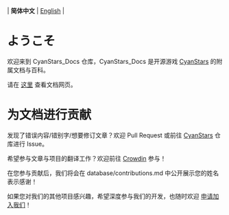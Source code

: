 \| **简体中文** | [English](README_en.md) |

# ようこそ

欢迎来到 CyanStars_Docs 仓库，CyanStars_Docs 是开源游戏 [CyanStars](https://github.com/IPOL-Studio/CyanStars) 的附属文档与百科。

请在 [这里](https://ipol-studio.github.io/CyanStars_Docs) 查看文档网页。

# 为文档进行贡献

发现了错误内容/错别字/想要修订文章？欢迎 Pull Request 或前往 [CyanStars](https://github.com/IPOL-Studio/CyanStars) 仓库进行 Issue。

希望参与文章与项目的翻译工作？欢迎前往 [Crowdin](https://zh.crowdin.com/project/cyanstars) 参与！  <!-- // Crowdin 翻译员请注意，翻译时请将此链接中的 zh. 改为你的语言标记。 -->

在您参与贡献后，我们将会在 database/contributions.md 中公开展示您的姓名表示感谢！

如果您对我们的其他项目感兴趣，希望深度参与我们的开发，也随时欢迎 [申请加入我们](http://chenluan.mikecrm.com/JeKq3DU)！
